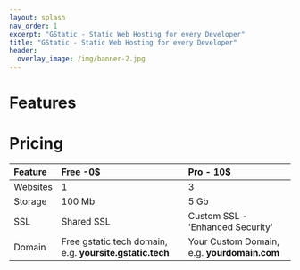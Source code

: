 ```yaml
---
layout: splash
nav_order: 1
excerpt: "GStatic - Static Web Hosting for every Developer"
title: "GStatic - Static Web Hosting for every Developer"
header:
  overlay_image: /img/banner-2.jpg
---
```



# Features


 
# Pricing 

| Feature | Free -0$                                           | Pro - 10$ |
|:--------|:---------------------------------------------------|:--------------------------------------|
| Websites| 1                                                  |3                                      |
|Storage  | 100 Mb                                             |5 Gb                                   |
|SSL      |Shared SSL                                          |Custom SSL - 'Enhanced Security'       |
|Domain   |Free gstatic.tech domain, e.g. **yoursite.gstatic.tech**|Your Custom Domain, e.g. **yourdomain.com**|
  
  